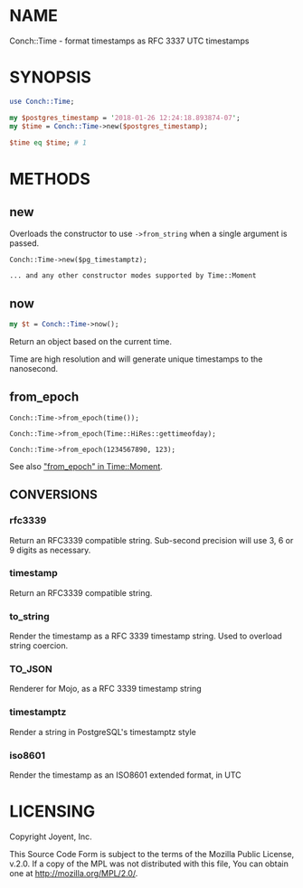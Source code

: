 # NAME

Conch::Time - format timestamps as RFC 3337 UTC timestamps

# SYNOPSIS

```perl
use Conch::Time;

my $postgres_timestamp = '2018-01-26 12:24:18.893874-07';
my $time = Conch::Time->new($postgres_timestamp);

$time eq $time; # 1
```

# METHODS

## new

Overloads the constructor to use `->from_string` when a single argument is passed.

```
Conch::Time->new($pg_timestamptz);

... and any other constructor modes supported by Time::Moment
```

## now

```perl
my $t = Conch::Time->now();
```

Return an object based on the current time.

Time are high resolution and will generate unique timestamps to the
nanosecond.

## from\_epoch

```
Conch::Time->from_epoch(time());

Conch::Time->from_epoch(Time::HiRes::gettimeofday);

Conch::Time->from_epoch(1234567890, 123);
```

See also ["from\_epoch" in Time::Moment](https://metacpan.org/pod/Time::Moment#from_epoch).

## CONVERSIONS

### rfc3339

Return an RFC3339 compatible string.
Sub-second precision will use 3, 6 or 9 digits as necessary.

### timestamp

Return an RFC3339 compatible string.

### to\_string

Render the timestamp as a RFC 3339 timestamp string. Used to
overload string coercion.

### TO\_JSON

Renderer for Mojo, as a RFC 3339 timestamp string

### timestamptz

Render a string in PostgreSQL's timestamptz style

### iso8601

Render the timestamp as an ISO8601 extended format, in UTC

# LICENSING

Copyright Joyent, Inc.

This Source Code Form is subject to the terms of the Mozilla Public License,
v.2.0. If a copy of the MPL was not distributed with this file, You can obtain
one at http://mozilla.org/MPL/2.0/.
